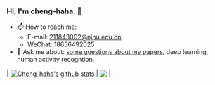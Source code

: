 ### Hi, I'm cheng-haha. 👋

- 📫 How to reach me:
  * E-mail: 211843002@njnu.edu.cn
  * WeChat: 18656492025
- 💬 Ask me about: [some questions about my papers](https://scholar.google.com.sg/citations?user=zOg9ENIAAAAJ&hl=zh-CN&oi=ao), deep learning, human activity recogntion.

  
| <a href="https://github.com/cheng-haha/github-readme-stats"><img align="center" src="https://github-readme-stats.vercel.app/api?username=cheng-haha&show_icons=true&include_all_commits=true&theme=buefy&hide_border=true" alt="Cheng-haha's github stats" /></a> | <a href="https://github.com/anuraghazra/github-readme-stats"><img align="center" src="https://github-readme-stats.vercel.app/api/top-langs/?username=cheng-haha&layout=compact&theme=buefy&hide_border=true" /></a> |

